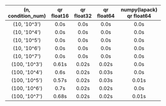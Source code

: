 | (n, condition_num) | qr float16 | qr float32 | qr float64 | numpy(lapack) qr float64 |
|:------------------:|:----------:|:----------:|:----------:|:------------------------:|
|    (10, '10^3')    |    0.0s    |    0.0s    |    0.0s    |           0.0s           |
|    (10, '10^4')    |    0.0s    |    0.0s    |    0.0s    |           0.0s           |
|    (10, '10^5')    |    0.0s    |    0.0s    |    0.0s    |           0.0s           |
|    (10, '10^6')    |    0.0s    |    0.0s    |    0.0s    |           0.0s           |
|    (10, '10^7')    |    0.0s    |    0.0s    |    0.0s    |           0.0s           |
|   (100, '10^3')    |   0.61s    |   0.02s    |   0.02s    |           0.0s           |
|   (100, '10^4')    |    0.6s    |   0.02s    |   0.03s    |           0.0s           |
|   (100, '10^5')    |   0.57s    |   0.02s    |   0.03s    |          0.01s           |
|   (100, '10^6')    |    0.7s    |   0.02s    |   0.02s    |           0.0s           |
|   (100, '10^7')    |   0.68s    |   0.02s    |   0.02s    |          0.01s           |